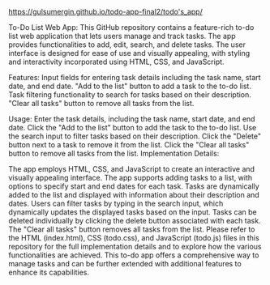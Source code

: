 https://gulsumergin.github.io/todo-app-final2/todo's_app/

To-Do List Web App: 
This GitHub repository contains a feature-rich to-do list web application that lets users manage and track tasks. The app provides functionalities to add, edit, search, and delete tasks. The user interface is designed for ease of use and visually appealing, with styling and interactivity incorporated using HTML, CSS, and JavaScript.

Features:
Input fields for entering task details including the task name, start date, and end date.
"Add to the list" button to add a task to the to-do list.
Task filtering functionality to search for tasks based on their description.
"Clear all tasks" button to remove all tasks from the list.



Usage:
Enter the task details, including the task name, start date, and end date.
Click the "Add to the list" button to add the task to the to-do list.
Use the search input to filter tasks based on their description.
Click the "Delete" button next to a task to remove it from the list.
Click the "Clear all tasks" button to remove all tasks from the list.
Implementation Details:

The app employs HTML, CSS, and JavaScript to create an interactive and visually appealing interface.
The app supports adding tasks to a list, with options to specify start and end dates for each task.
Tasks are dynamically added to the list and displayed with information about their description and dates.
Users can filter tasks by typing in the search input, which dynamically updates the displayed tasks based on the input.
Tasks can be deleted individually by clicking the delete button associated with each task.
The "Clear all tasks" button removes all tasks from the list.
Please refer to the HTML (index.html), CSS (todo.css), and JavaScript (todo.js) files in this repository for the full implementation details and to explore how the various functionalities are achieved. This to-do app offers a comprehensive way to manage tasks and can be further extended with additional features to enhance its capabilities.

